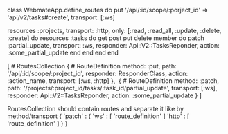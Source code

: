 class WebmateApp.define_routes do
  put '/api/:id/scope/:porject_id' => 'api/v2/tasks#create', transport: [:ws]

  resources :projects, transport: :http, only: [:read, :read_all, :update, :delete, :create] do
    resources :tasks do
      get
      post
      put
      delete
      member do
        patch :partial_update, transport: :ws, responder: Api::V2::TasksReponder, action: :some_partial_update
      end
    end
  end
end

[ # RoutesCollection
  {
    # RouteDefinition
    method: :put, 
    path: '/api/:id/scope/:project_id', 
    responder: ResponderClass, 
    action: :action_name, 
    transport: [:ws, :http]
  },
 { # RouteDefinition
    method: :patch, 
    path: '/projects/:project_id/tasks/:task_id/partial_update',
    transport: [:ws],
    responder: Api::V2::TasksReponder, 
    action: :some_partial_update
  }
]

RoutesCollection should contain routes and separate it like by method/transport
  {
    'patch' : {
      'ws' : [
        'route_definition'
      ]
      'http' : [
        'route_definition'
      ]
    }
  }
